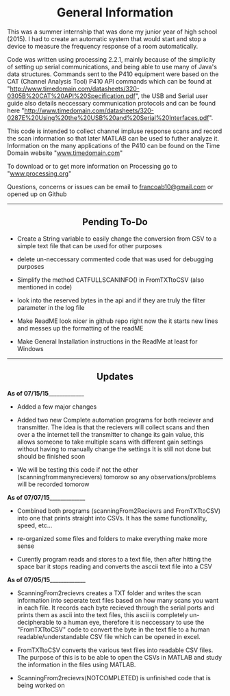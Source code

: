  <div align="center"><h1>General Information</h1></div>

This was a summer internship that was done my junior year of high school (2015). I had to create an automatic system that would start and stop a device to measure the frequency response of a room automatically.


Code was written using processing 2.2.1, mainly because of the simplicity of setting up serial communications, and being able to use many of Java's data structures. Commands sent to
the P410 equipment were based on the CAT (Channel Analysis Tool) P410 API commands which can be found at "http://www.timedomain.com/datasheets/320-0305B%20CAT%20API%20Specification.pdf", 
the USB and Serial user guide also details neccessary communication protocols and can be found here "http://www.timedomain.com/datasheets/320-0287E%20Using%20the%20USB%20and%20Serial%20Interfaces.pdf".
 
This code is intended to collect channel impluse response scans and record the scan information so that later MATLAB can be used to futher analyze it. Information on the 
many applications of the P410 can be found on the Time Domain website "www.timedomain.com"

To download or to get more information on Processing go to "www.processing.org"

Questions, concerns or issues can be email to francoab10@gmail.com or opened up on Github

------------------------------------------------------------------------------------------------------------------------------

<div align="center"><h2>Pending To-Do</h2></div>

 - Create a String variable to easily change the conversion from CSV to a simple text file that can be used for other purposes

 - delete un-neccessary commented code that was used for debugging purposes
 
 - Simplify the method CATFULLSCANINFO() in FromTXTtoCSV (also mentioned in code)

 - look into the reserved bytes in the api and if they are truly the filter parameter in the log file  

 - Make ReadME look nicer in github repo right now the it starts new lines and messes up the formatting of the readME

 - Make General Installation instructions in the ReadMe at least for Windows

--------------------------------------------------------------------------------------------------------------------------------------------------
 <div align="center"><h2>Updates</h2></div>

________________________________________________________________As of 07/15/15_____________________________________________________________________________

 - Added a few major changes 
 
 - Added two new Complete automation programs for both reciever and transmitter. The idea is that the recievers will collect scans and then over a the internet
   tell the transmitter to change its gain value, this allows someone to take multiple scans with different gain settings without having to manually change the settings
   It is still not done but should be finished soon

 - We will be testing this code if not the other (scanningfrommanyrecievers) tomorow so any observations/problems will be recorded tomorow
   

________________________________________________________________As of 07/07/15_____________________________________________________________________________


 - Combined both programs (scanningFrom2Recievrs and FromTXTtoCSV) into one that prints straight into CSVs. It has the same functionality, speed, etc...

 - re-organized some files and folders to make everything make more sense

 - Curently program reads and stores to a text file, then after hitting the space bar it stops reading and converts the asccii text file into a CSV

________________________________________________________________As of 07/05/15_____________________________________________________________________________
 - ScanningFrom2recievrs creates a TXT folder and writes the scan information into seperate text files based on how many scans you want in each file. 
   It records each byte recieved through the serial ports and prints them as ascii into the text files, this ascii is completely un-decipherable to a human eye, therefore
   it is neccessary to use the "FromTXTtoCSV" code to convert the byte in the text file to a human readable/understandable CSV file which can be opened in excel. 
 
 - FromTXTtoCSV converts the various text files into readable CSV files. The purpose of this is to be able to open the CSVs in MATLAB and study the information in the files
   using MATLAB.

 - ScanningFrom2recievrs(NOTCOMPLETED) is unfinished code that is being worked on
